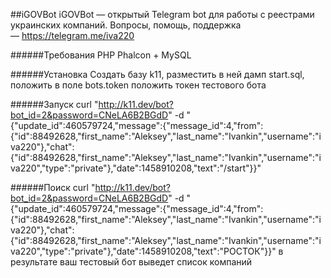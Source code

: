 ##iGOVBot
iGOVBot — открытый Telegram bot для работы с реестрами украинских компаний. Вопросы, помощь, поддержка — https://telegram.me/iva220

######Требования
PHP Phalcon + MySQL

######Установка
Создать базу k11, разместить в ней дамп start.sql, положить в поле bots.token положить токен тестового бота

######Запуск
curl "http://k11.dev/bot?bot_id=2&password=CNeLA6B2BGdD" -d "{\"update_id\":460579724,\"message\":{\"message_id\":4,\"from\":{\"id\":88492628,\"first_name\":\"Aleksey\",\"last_name\":\"Ivankin\",\"username\":\"iva220\"},\"chat\":{\"id\":88492628,\"first_name\":\"Aleksey\",\"last_name\":\"Ivankin\",\"username\":\"iva220\",\"type\":\"private\"},\"date\":1458910208,\"text\":\"\/start\"}}"

######Поиск
curl "http://k11.dev/bot?bot_id=2&password=CNeLA6B2BGdD" -d "{\"update_id\":460579724,\"message\":{\"message_id\":4,\"from\":{\"id\":88492628,\"first_name\":\"Aleksey\",\"last_name\":\"Ivankin\",\"username\":\"iva220\"},\"chat\":{\"id\":88492628,\"first_name\":\"Aleksey\",\"last_name\":\"Ivankin\",\"username\":\"iva220\",\"type\":\"private\"},\"date\":1458910208,\"text\":\"РОСТОК\"}}"
в результате ваш тестовый бот выведет список компаний
